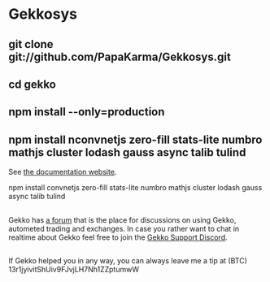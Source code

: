 # Gekkosys


## git clone git://github.com/PapaKarma/Gekkosys.git
## cd gekko
## npm install --only=production
## npm install nconvnetjs zero-fill stats-lite numbro mathjs cluster lodash gauss async talib tulind

See [the documentation website](https://gekko.wizb.it/docs/introduction/about_gekko.html).



npm install convnetjs zero-fill stats-lite numbro mathjs cluster lodash gauss async talib tulind

## 

Gekko has [a forum](https://forum.gekko.wizb.it/) that is the place for discussions on using Gekko, autometed trading and exchanges. In case you rather want to chat in realtime about Gekko feel free to join the [Gekko Support Discord](https://discord.gg/26wMygt).

##

If Gekko helped you in any way, you can always leave me a tip at (BTC) 13r1jyivitShUiv9FJvjLH7Nh1ZZptumwW
